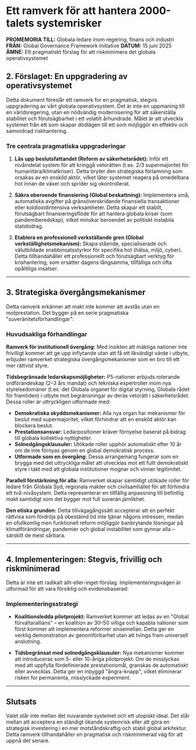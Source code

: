 # Ett ramverk för att hantera 2000-talets systemrisker

**PROMEMORIA TILL:** Globala ledare inom regering, finans och industri
**FRÅN:** Global Governance Framework Initiative
**DATUM:** 15 juni 2025
**ÄMNE:** Ett pragmatiskt förslag för att riskminimera det globala operativsystemet

## 2. Förslaget: En uppgradering av operativsystemet

Detta dokument föreslår ett ramverk for en pragmatisk, stegvis uppgradering av vårt globala operativsystem. Det är inte en uppmaning till en världsregering, utan en nödvändig modernisering för att säkerställa stabilitet och förutsägbarhet i ett volatilt århundrade. Målet är att utveckla systemet från ett som skapar dödlägen till ett som möjliggör en effektiv och samordnad riskhantering.

### Tre centrala pragmatiska uppgraderingar

1.  **Lås upp beslutsfattandet (Reform av säkerhetsrådet):** Inför ett nivåindelat system för att kringgå vetorätten (t.ex. 2/3 supermajoritet för humanitära/klimatkriser). Detta bryter den strategiska förlamning som orsakas av en enskild aktör, vilket låter systemet reagera på omedelbara hot innan de växer och sprider sig okontrollerat.

2.  **Säkra oberoende finansiering (Global beskattning):** Implementera små, automatiska avgifter på gränsöverskridande finansiella transaktioner eller koldioxidintensiva verksamheter. Detta skapar ett stabilt, förutsägbart finansieringsflöde för att hantera globala kriser (som pandemiberedskap), vilket minskar beroendet av politiskt instabila statsbidrag.

3.  **Etablera en professionell verkställande gren (Global verkställighetsmekanism):** Skapa stående, specialiserade och välutbildade snabbinsatsstyrkor för specifika hot (hälsa, miljö, cyber). Detta tillhandahåller ett professionellt och förutsägbart verktyg för krishantering, som ersätter dagens långsamma, tillfälliga och ofta opålitliga insatser.

---

## 3. Strategiska övergångsmekanismer

Detta ramverk erkänner att makt inte kommer att avstås utan en motprestation. Det bygger på en serie pragmatiska "suveränitetsförhandlingar":

### Huvudsakliga förhandlingar

**Ramverk för institutionell övergång:** Med insikten att mäktiga nationer inte frivilligt kommer att ge upp inflytande utan att få ett likvärdigt värde i utbyte, erbjuder ramverket strategiska övergångsmekanismer som en bro till ett mer rättvist styre.

**Tidsbegränsade ledarskapsmöjligheter:** P5-nationer erbjuds roterande ordförandeskap (2–3 års mandat) och tekniska expertroller inom nya styrelsedomäner (t.ex. det Globala organet för digital styrning, Globala rådet för framtiden) i utbyte mot begränsningar av deras vetorätt i säkerhetsrådet. Dessa roller är uttryckligen utformade med:
-   **Demokratiska skyddsmekanismer:** Alla nya organ har mekanismer för beslut med supermajoritet, vilket förhindrar att en enskild aktör kan blockera beslut.
-   **Prestationsansvar:** Ledarpositioner kräver förnyelse baserat på bidrag till globala kollektiva nyttigheter.
-   **Solnedgångsklausuler:** Utökade roller upphör automatiskt efter 10 år om de inte förnyas genom en global demokratisk process.
-   **Utformade som en övergång:** Dessa arrangemang fungerar som en brygga med det uttryckliga målet att utvecklas mot ett fullt demokratiskt styre i takt med att globala institutioner mognar och vinner legitimitet.

**Parallell förstärkning för alla:** Ramverket skapar samtidigt utökade roller för ledare från Globala Syd, regionala makter och civilsamhället för att förhindra ett två-nivåsystem. Detta representerar en tillfällig anpassning till befintlig makt samtidigt som det bygger mot full suverän jämlikhet.

**Den etiska grunden:** Detta tillvägagångssätt accepterar att en perfekt rättvisa som fördröjs på obestämd tid inte tjänar någons intressen, medan en ofullkomlig men funktionell reform möjliggör banbrytande lösningar på klimatförändringar, pandemier och global instabilitet som gynnar alla – särskilt de mest sårbara.

---

## 4. Implementeringen: Stegvis, frivillig och riskminimerad

Detta är inte ett radikalt allt-eller-inget-förslag. Implementeringsvägen är utformad för att vara försiktig och evidensbaserad:

### Implementeringsstrategi

-   **Koalitionsledda pilotprojekt:** Ramverket kommer att ledas av en "Global förvaltarallians" – en koalition av 30–50 villiga och kapabla nationer som först kommer att implementera reformer sinsemellan. Detta ger en verklig demonstration av genomförbarhet utan att tvinga fram universell anslutning.

-   **Tidsbegränsat med solnedgångsklausuler:** Nya mekanismer kommer att introduceras som 5- eller 10-åriga pilotprojekt. Om de misslyckas med att uppfylla fördefinierade prestationsmål, granskas de automatiskt eller avvecklas. Detta ger en inbyggd "ångra-knapp", vilket eliminerar risken for permanenta, misslyckade experiment.

---

## Slutsats

Valet står inte mellan det nuvarande systemet och ett utopiskt ideal. Det står mellan att acceptera en ständigt ökande systemrisk eller att göra en strategisk investering i en mer motståndskraftig och stabil global arkitektur. Detta ramverk tillhandahåller en pragmatisk och riskminimerad väg för att uppnå det senare.
